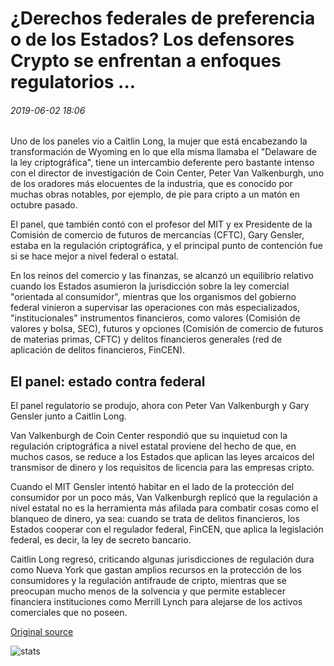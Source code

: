 # ¿Derechos federales de preferencia o de los Estados? Los defensores Crypto se enfrentan a enfoques regulatorios ...

###### 2019-06-02 18:06

Uno de los paneles vio a Caitlin Long, la mujer que está encabezando la transformación de Wyoming en lo que ella misma llamaba el "Delaware de la ley criptográfica", tiene un intercambio deferente pero bastante intenso con el director de investigación de Coin Center, Peter Van Valkenburgh, uno de los oradores más elocuentes de la industria, que es conocido por muchas obras notables, por ejemplo, de pie para cripto a un matón en octubre pasado.

El panel, que también contó con el profesor del MIT y ex Presidente de la Comisión de comercio de futuros de mercancías (CFTC), Gary Gensler, estaba en la regulación criptográfica, y el principal punto de contención fue si se hace mejor a nivel federal o estatal.

En los reinos del comercio y las finanzas, se alcanzó un equilibrio relativo cuando los Estados asumieron la jurisdicción sobre la ley comercial "orientada al consumidor", mientras que los organismos del gobierno federal vinieron a supervisar las operaciones con más especializados, "institucionales" instrumentos financieros, como valores (Comisión de valores y bolsa, SEC), futuros y opciones (Comisión de comercio de futuros de materias primas, CFTC) y delitos financieros generales (red de aplicación de delitos financieros, FinCEN).

## El panel: estado contra federal

El panel regulatorio se produjo, ahora con Peter Van Valkenburgh y Gary Gensler junto a Caitlin Long.

Van Valkenburgh de Coin Center respondió que su inquietud con la regulación criptográfica a nivel estatal proviene del hecho de que, en muchos casos, se reduce a los Estados que aplican las leyes arcaicos del transmisor de dinero y los requisitos de licencia para las empresas cripto.

Cuando el MIT Gensler intentó habitar en el lado de la protección del consumidor por un poco más, Van Valkenburgh replicó que la regulación a nivel estatal no es la herramienta más afilada para combatir cosas como el blanqueo de dinero, ya sea: cuando se trata de delitos financieros, los Estados cooperar con el regulador federal, FinCEN, que aplica la legislación federal, es decir, la ley de secreto bancario.

Caitlin Long regresó, criticando algunas jurisdicciones de regulación dura como Nueva York que gastan amplios recursos en la protección de los consumidores y la regulación antifraude de cripto, mientras que se preocupan mucho menos de la solvencia y que permite establecer financiera instituciones como Merrill Lynch para alejarse de los activos comerciales que no poseen.

[Original source](https://cointelegraph.com/news/federal-preemption-or-states-rights-crypto-advocates-clash-over-regulatory-approaches)

![stats](https://c.statcounter.com/11760860/0/a89fa40b/1/ "stats")